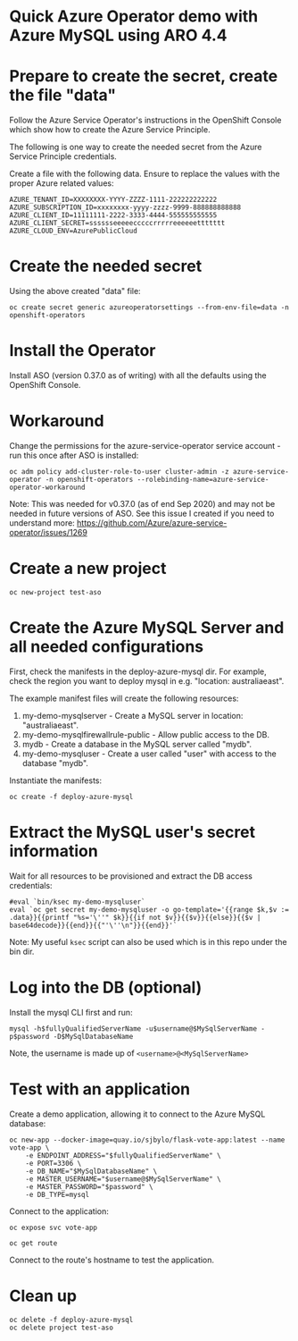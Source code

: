 # Quick Azure Operator demo with Azure MySQL using ARO 4.4

# Prepare to create the secret, create the file "data"

Follow the Azure Service Operator's instructions in the OpenShift Console which show how to create the Azure Service Principle.

The following is one way to create the needed secret from the Azure Service Principle credentials.

Create a file with the following data. Ensure to replace the values with the proper Azure related values:

```
AZURE_TENANT_ID=XXXXXXXX-YYYY-ZZZZ-1111-222222222222
AZURE_SUBSCRIPTION_ID=xxxxxxxx-yyyy-zzzz-9999-888888888888
AZURE_CLIENT_ID=11111111-2222-3333-4444-555555555555
AZURE_CLIENT_SECRET=sssssseeeeecccccrrrrreeeeeettttttt
AZURE_CLOUD_ENV=AzurePublicCloud
```

# Create the needed secret

Using the above created "data" file:

```
oc create secret generic azureoperatorsettings --from-env-file=data -n openshift-operators 
```

# Install the Operator

Install ASO (version 0.37.0 as of writing) with all the defaults using the OpenShift Console.


# Workaround

Change the permissions for the azure-service-operator service account - run this once after ASO is installed: 

```
oc adm policy add-cluster-role-to-user cluster-admin -z azure-service-operator -n openshift-operators --rolebinding-name=azure-service-operator-workaround
```
Note: This was needed for v0.37.0 (as of end Sep 2020) and may not be needed in future versions of ASO. 
See this issue I created if you need to understand more: https://github.com/Azure/azure-service-operator/issues/1269 

# Create a new project

```
oc new-project test-aso
```

# Create the Azure MySQL Server and all needed configurations

First, check the manifests in the deploy-azure-mysql dir.  For example, check the region you want to deploy mysql in e.g. "location: australiaeast".

The example manifest files will create the following resources:

1. my-demo-mysqlserver - Create a MySQL server in location: "australiaeast".  
1. my-demo-mysqlfirewallrule-public - Allow public access to the DB.
1. mydb - Create a database in the MySQL server called "mydb".
1. my-demo-mysqluser - Create a user called "user" with access to the database "mydb".

Instantiate the manifests:

```
oc create -f deploy-azure-mysql
```

# Extract the MySQL user's secret information

Wait for all resources to be provisioned and extract the DB access credentials:

```
#eval `bin/ksec my-demo-mysqluser`   
eval `oc get secret my-demo-mysqluser -o go-template='{{range $k,$v := .data}}{{printf "%s='\''" $k}}{{if not $v}}{{$v}}{{else}}{{$v | base64decode}}{{end}}{{"'\''\n"}}{{end}}'`
```
Note: My useful `ksec` script can also be used which is in this repo under the bin dir.

# Log into the DB (optional)

Install the mysql CLI first and run:

```
mysql -h$fullyQualifiedServerName -u$username@$MySqlServerName -p$password -D$MySqlDatabaseName
```

Note, the username is made up of `<username>@<MySqlServerName>`

# Test with an application

Create a demo application, allowing it to connect to the Azure MySQL database:

```
oc new-app --docker-image=quay.io/sjbylo/flask-vote-app:latest --name vote-app \
	-e ENDPOINT_ADDRESS="$fullyQualifiedServerName" \
	-e PORT=3306 \
	-e DB_NAME="$MySqlDatabaseName" \
	-e MASTER_USERNAME="$username@$MySqlServerName" \
	-e MASTER_PASSWORD="$password" \
	-e DB_TYPE=mysql
```

Connect to the application:

```
oc expose svc vote-app  

oc get route
```

Connect to the route's hostname to test the application.

# Clean up

```
oc delete -f deploy-azure-mysql
oc delete project test-aso 
```



